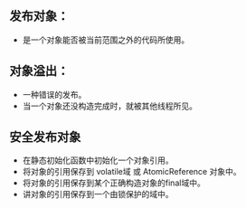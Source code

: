 ## 发布对象：
- 是一个对象能否被当前范围之外的代码所使用。

## 对象溢出：
- 一种错误的发布。
- 当一个对象还没构造完成时，就被其他线程所见。

## 安全发布对象
- 在静态初始化函数中初始化一个对象引用。
- 将对象的引用保存到 volatile域 或 AtomicReference 对象中。
- 将对象的引用保存到某个正确构造对象的final域中。
- 讲对象的引用保存到一个由锁保护的域中。
